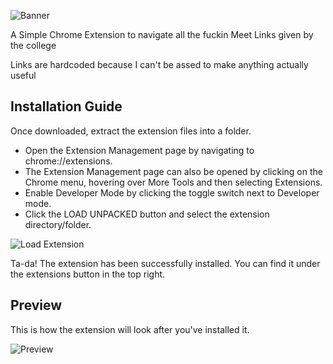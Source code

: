 
![Banner](https://github.com/OverPoweredDev/link_finder/blob/master/images/banner.png)

A Simple Chrome Extension to navigate all the fuckin Meet Links given by the college

Links are hardcoded because I can't be assed to make anything actually useful

## Installation Guide
Once downloaded, extract the extension files into a folder.

- Open the Extension Management page by navigating to chrome://extensions.
- The Extension Management page can also be opened by clicking on the Chrome menu, hovering over More Tools and then selecting Extensions.
- Enable Developer Mode by clicking the toggle switch next to Developer mode.
- Click the LOAD UNPACKED button and select the extension directory/folder.

![Load Extension](https://developer.chrome.com/static/images/get_started/load_extension.png)

Ta-da! The extension has been successfully installed. 
You can find it under the extensions button in the top right.

## Preview

This is how the extension will look after you've installed it.

![Preview](https://github.com/OverPoweredDev/link_finder/blob/master/images/example.gif)
